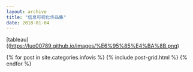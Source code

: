 ```yaml
---
layout: archive
title: "信息可视化作品集"
date: 2018-01-04
---
```

[tableau]((https://luo00789.github.io/images/%E6%95%85%E4%BA%8B.png)

<div class="tiles">
{% for post in site.categories.infovis %}
  {% include post-grid.html %}
{% endfor %}
</div><!-- /.tiles 把所有categories 有 infovis 的列出来-->
